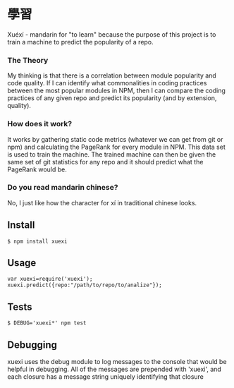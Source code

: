 # 學習
Xuéxí - mandarin for "to learn" because the purpose of this project is to train a machine to predict the popularity of a repo.
### The Theory
 My thinking is that there is a correlation between module popularity and code quality. If I can identify what commonalities in coding practices between the most popular modules in NPM, then I can compare the coding practices of any given repo and predict its popularity (and by extension, quality).
### How does it work?
 It works by gathering static code metrics (whatever we can get from git or npm) and calculating the PageRank for every module in NPM. This data set is used to train the machine. The trained machine can then be given the same set of git statistics for any repo and it should predict what the PageRank would be. 
### Do you read mandarin chinese?
No, I just like how the character for xí in traditional chinese looks.

## Install
```
$ npm install xuexi
```

## Usage
```
var xuexi=require('xuexi');
xuexi.predict({repo:"/path/to/repo/to/analize"});
```

## Tests
```
$ DEBUG='xuexi*' npm test
```

## Debugging
xuexi uses the debug module to log messages to the console that would be helpful in debugging. All of the messages are prepended with 'xuexi', and each closure has a message string uniquely identifying that closure